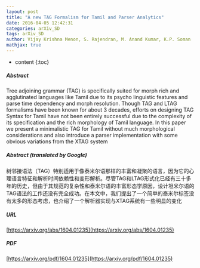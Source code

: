 ```yaml
---
layout: post
title: "A new TAG Formalism for Tamil and Parser Analytics"
date: 2016-04-05 12:42:31
categories: arXiv_SD
tags: arXiv_SD
author: Vijay Krishna Menon, S. Rajendran, M. Anand Kumar, K.P. Soman
mathjax: true
---
```


* content
{:toc}

##### Abstract
Tree adjoining grammar (TAG) is specifically suited for morph rich and agglutinated languages like Tamil due to its psycho linguistic features and parse time dependency and morph resolution. Though TAG and LTAG formalisms have been known for about 3 decades, efforts on designing TAG Syntax for Tamil have not been entirely successful due to the complexity of its specification and the rich morphology of Tamil language. In this paper we present a minimalistic TAG for Tamil without much morphological considerations and also introduce a parser implementation with some obvious variations from the XTAG system

##### Abstract (translated by Google)
树邻接语法（TAG）特别适用于像泰米尔语那样的丰富和凝聚的语言，因为它的心理语言特征和解析时间依赖性和变形解析。尽管TAG和LTAG形式化已经有三十多年的历史，但由于其规范的复杂性和泰米尔语的丰富形态学原因，设计坦米尔语的TAG语法的工作还没有完全成功。在本文中，我们提出了一个简单的泰米尔标签没有太多的形态考虑，也介绍了一个解析器实现与XTAG系统有一些明显的变化

##### URL
[https://arxiv.org/abs/1604.01235](https://arxiv.org/abs/1604.01235)

##### PDF
[https://arxiv.org/pdf/1604.01235](https://arxiv.org/pdf/1604.01235)


